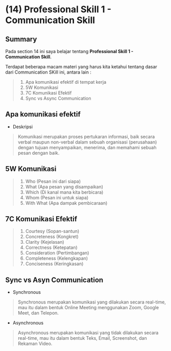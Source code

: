 # **(14) Professional Skill 1 - Communication Skill**

## **Summary**

Pada section 14 ini saya belajar tentang **Professional Skill 1 - Communication Skill**.

Terdapat beberapa macam materi yang harus kita ketahui tentang dasar dari Communication SKill ini, antara lain :
>
> 1. Apa komunikasi efektif di tempat kerja
> 2. 5W Komunikasi
> 3. 7C Komunikasi Efektif
> 4. Sync vs Async Communication

## **Apa komunikasi efektif**

- Deskripsi

> Komunikasi merupakan proses pertukaran informasi, baik secara verbal maupun non-verbal dalam sebuah organisasi (perusahaan) dengan tujuan menyampaikan, menerima, dan memahami sebuah pesan dengan baik.

## **5W Komunikasi**

> 1. Who (Pesan ini dari siapa)
> 2. What (Apa pesan yang disampaikan)
> 3. Which (Di kanal mana kita berbicara)
> 4. Whom (Pesan ini untuk siapa)
> 5. With What (Apa dampak pembicaraan)

## **7C Komunikasi Efektif**

> 1. Courtesy (Sopan-santun)
> 2. Concreteness (Kongkret)
> 3. Clarity (Kejelasan)
> 4. Correctness (Ketepatan)
> 5. Consideration (Pertimbangan)
> 6. Completeness (Kelengkapan)
> 7. Conciseness (Keringkasan)

## **Sync vs Asyn Communication**

- Synchronous

> Synchronous merupakan komunikasi yang dilakukan secara real-time, mau itu dalam bentuk Online Meeting menggunakan Zoom, Google Meet, dan Telepon.

- Asynchronous

> Asynchronous merupakan komunikasi yang tidak dilakukan secara real-time, mau itu dalam bentuk Teks, Email, Screenshot, dan Rekaman Video.
